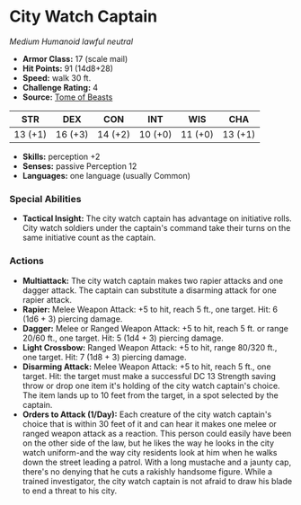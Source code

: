 # City Watch Captain

*Medium* *Humanoid* *lawful neutral*

- **Armor Class:** 17 (scale mail)
- **Hit Points:** 91 (14d8+28)
- **Speed:** walk 30 ft.
- **Challenge Rating:** 4
- **Source:** [Tome of Beasts](https://koboldpress.com/kpstore/product/tome-of-beasts-for-5th-edition-print/)

| STR | DEX | CON | INT | WIS | CHA |
| --- | --- | --- | --- | --- | --- |
| 13 (+1) | 16 (+3) | 14 (+2) | 10 (+0) | 11 (+0) | 13 (+1) |

- **Skills:** perception +2
- **Senses:** passive Perception 12
- **Languages:** one language (usually Common)
### Special Abilities
- **Tactical Insight:** The city watch captain has advantage on initiative rolls. City watch soldiers under the captain's command take their turns on the same initiative count as the captain.
### Actions
- **Multiattack:** The city watch captain makes two rapier attacks and one dagger attack. The captain can substitute a disarming attack for one rapier attack.
- **Rapier:** Melee Weapon Attack: +5 to hit, reach 5 ft., one target. Hit: 6 (1d6 + 3) piercing damage.
- **Dagger:** Melee or Ranged Weapon Attack: +5 to hit, reach 5 ft. or range 20/60 ft., one target. Hit: 5 (1d4 + 3) piercing damage.
- **Light Crossbow:** Ranged Weapon Attack: +5 to hit, range 80/320 ft., one target. Hit: 7 (1d8 + 3) piercing damage.
- **Disarming Attack:** Melee Weapon Attack: +5 to hit, reach 5 ft., one target. Hit: the target must make a successful DC 13 Strength saving throw or drop one item it's holding of the city watch captain's choice. The item lands up to 10 feet from the target, in a spot selected by the captain.
- **Orders to Attack (1/Day):** Each creature of the city watch captain's choice that is within 30 feet of it and can hear it makes one melee or ranged weapon attack as a reaction. This person could easily have been on the other side of the law, but he likes the way he looks in the city watch uniform-and the way city residents look at him when he walks down the street leading a patrol. With a long mustache and a jaunty cap, there's no denying that he cuts a rakishly handsome figure. While a trained investigator, the city watch captain is not afraid to draw his blade to end a threat to his city.
